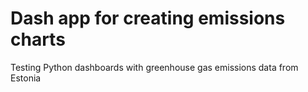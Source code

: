 # Dash app for creating emissions charts

Testing Python dashboards with greenhouse gas emissions data from Estonia